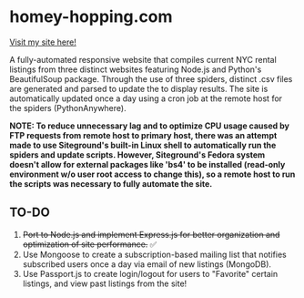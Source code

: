 # homey-hopping.com

<a href="https://www.homeyhopping.com/index.php" target="_blank">Visit my site here!</a>

A fully-automated responsive website that compiles current NYC rental listings from three distinct websites featuring Node.js and Python's BeautifulSoup package. Through the use of three spiders, distinct .csv files are generated and parsed to update the to display results. The site is automatically updated once a day using a cron job at the remote host for the spiders (PythonAnywhere).

**NOTE: To reduce unnecessary lag and to optimize CPU usage caused by FTP requests from remote host to primary host, there was an attempt made to use Siteground's built-in Linux shell to automatically run the spiders and update scripts. However, Siteground's Fedora system doesn't allow for external packages like 'bs4' to be installed (read-only environment w/o user root access to change this), so a remote host to run the scripts was necessary to fully automate the site.**

## TO-DO
1. ~~Port to Node.js and implement Express.js for better organization and optimization of site performance.~~ ✅
2. Use Mongoose to create a subscription-based mailing list that notifies subscribed users once a day via email of new listings (MongoDB).
3. Use Passport.js to create login/logout for users to "Favorite" certain listings, and view past listings from the site!
